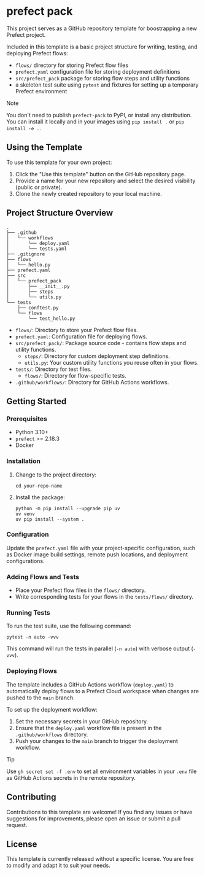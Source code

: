 # prefect pack

This project serves as a GitHub repository template for boostrapping a new Prefect project.

Included in this template is a basic project structure for writing, testing, and deploying Prefect flows:
  - `flows/` directory for storing Prefect flow files
  - `prefect.yaml` configuration file for storing deployment definitions
  - `src/prefect_pack` package for storing flow steps and utility functions
  - a skeleton test suite using `pytest` and fixtures for setting up a temporary Prefect environment

> [!NOTE]
> You don't need to publish `prefect-pack` to PyPI, or install any distribution. You can install it locally and in your images using `pip install .` or `pip install -e .`.

## Using the Template

To use this template for your own project:

1. Click the "Use this template" button on the GitHub repository page.
2. Provide a name for your new repository and select the desired visibility (public or private).
3. Clone the newly created repository to your local machine.


## Project Structure Overview

```
.
├── .github
│   └── workflows
│       └── deploy.yaml
│       └── tests.yaml
├── .gitignore
├── flows
│   └── hello.py
├── prefect.yaml
├── src
│   └── prefect_pack
│       ├── __init__.py
│       ├── steps
│       └── utils.py
└── tests
    ├── conftest.py
    └── flows
        └── test_hello.py
```

- `flows/`: Directory to store your Prefect flow files.
- `prefect.yaml`: Configuration file for deploying flows.
- `src/prefect_pack/`: Package source code - contains flow steps and utility functions.
  - `steps/`: Directory for custom deployment step definitions.
  - `utils.py`: Your custom utility functions you reuse often in your flows.
- `tests/`: Directory for test files.
  - `flows/`: Directory for flow-specific tests.
- `.github/workflows/`: Directory for GitHub Actions workflows.

## Getting Started

### Prerequisites

- Python 3.10+
- `prefect` >= 2.18.3
- Docker

### Installation

1. Change to the project directory:
   ```
   cd your-repo-name
   ```

2. Install the package:
   ```
   python -m pip install --upgrade pip uv
   uv venv 
   uv pip install --system .
   ```

### Configuration

Update the `prefect.yaml` file with your project-specific configuration, such as Docker image build settings, remote push locations, and deployment configurations.

### Adding Flows and Tests

- Place your Prefect flow files in the `flows/` directory.
- Write corresponding tests for your flows in the `tests/flows/` directory.

### Running Tests

To run the test suite, use the following command:

```
pytest -n auto -vvv
```

This command will run the tests in parallel (`-n auto`) with verbose output (`-vvv`).

### Deploying Flows

The template includes a GitHub Actions workflow (`deploy.yaml`) to automatically deploy flows to a Prefect Cloud workspace when changes are pushed to the `main` branch.

To set up the deployment workflow:

1. Set the necessary secrets in your GitHub repository.
2. Ensure that the `deploy.yaml` workflow file is present in the `.github/workflows` directory.
3. Push your changes to the `main` branch to trigger the deployment workflow.


> [!TIP]
> Use `gh secret set -f .env` to set all environment variables in your `.env` file as GitHub Actions secrets in the remote repository.


## Contributing

Contributions to this template are welcome! If you find any issues or have suggestions for improvements, please open an issue or submit a pull request.

## License

This template is currently released without a specific license. You are free to modify and adapt it to suit your needs.